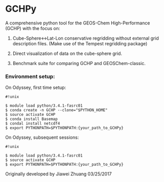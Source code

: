 # GCHPy

A comprehensive python tool for the GEOS-Chem High-Performance (GCHP) with the focus on:

1. Cube-Sphere<->Lat-Lon conservative regridding without external grid description files. (Make use of the Tempest regridding package)

2. Direct visualization of data on the cube-sphere grid.

3. Benchmark suite for comparing GCHP and GEOSChem-classic.

### Environment setup:

On Odyssey, first time setup:


```
#!unix

$ module load python/3.4.1-fasrc01
$ conda create -n GCHP --clone="$PYTHON_HOME"
$ source activate GCHP
$ conda install Basemap
$ condal install netcdf4
$ export PYTHONPATH=$PYTHONPATH:{your_path_to_GCHPy}
```

On Odyssey, subsequent sessions:


```
#!unix

$ module load python/3.4.1-fasrc01
$ source activate GCHP
$ export PYTHONPATH=$PYTHONPATH:{your_path_to_GCHPy}
```


Originally developed by Jiawei Zhuang 03/25/2017